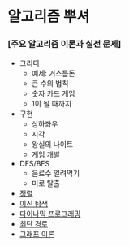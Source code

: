 # 알고리즘 뿌셔

### [주요 알고리즘 이론과 실전 문제]
 - 그리디
   - 예제: 거스름돈
   - 큰 수의 법칙
   - 숫자 카드 게임
   - 1이 될 때까지
 - 구현
   - 상하좌우
   - 시각
   - 왕실의 나이트
   - 게임 개발
 - DFS/BFS
   - 음료수 얼려먹기
   - 미로 탈출
 - [정렬](#)
 - [이진 탐색](#)
 - [다이나믹 프로그래밍](#)
 - [최단 경로](#)
 - [그래프 이론](#)
